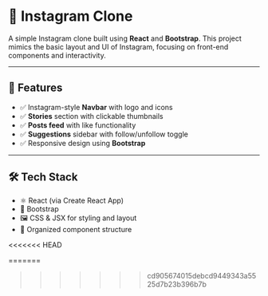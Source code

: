 # 📸 Instagram Clone

A simple Instagram clone built using **React** and **Bootstrap**. This project mimics the basic layout and UI of Instagram, focusing on front-end components and interactivity.

---

## 🚀 Features

- ✅ Instagram-style **Navbar** with logo and icons  
- ✅ **Stories** section with clickable thumbnails  
- ✅ **Posts feed** with like functionality  
- ✅ **Suggestions** sidebar with follow/unfollow toggle  
- ✅ Responsive design using **Bootstrap**

---

## 🛠️ Tech Stack

- ⚛️ React (via Create React App)
- 🎨 Bootstrap
- 🖼️ CSS & JSX for styling and layout
- 📁 Organized component structure

<<<<<<< HEAD

=======
>>>>>>> cd905674015debcd9449343a5525d7b23b396b7b
